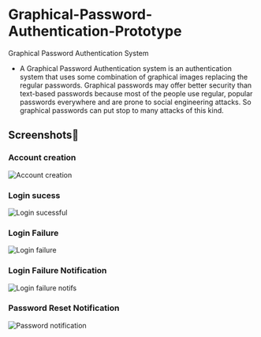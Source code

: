 # Graphical-Password-Authentication-Prototype

Graphical Password Authentication System

- A Graphical Password Authentication system is an authentication system that uses some combination of graphical images replacing the regular passwords. Graphical passwords may offer better security than text-based passwords because most of the people use regular, popular passwords everywhere and are prone to social engineering attacks. So graphical passwords can put stop to many attacks of this kind.

## Screenshots📸

### Account creation

![Account creation]()

### Login sucess

![Login sucessful]()

### Login Failure

![Login failure]()

### Login Failure Notification

![Login failure notifs]()

### Password Reset Notification

![Password notification]()
